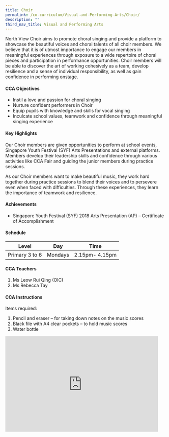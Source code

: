 ```yaml
---
title: Choir
permalink: /co-curriculum/Visual-and-Performing-Arts/Choir/
description: ""
third_nav_title: Visual and Performing Arts
---
```

North View Choir aims to promote choral singing and provide a platform to showcase the beautiful voices and choral talents of all choir members. We believe that it is of utmost importance to engage our members in meaningful experiences through exposure to a wide repertoire of choral pieces and participation in performance opportunities. Choir members will be able to discover the art of working cohesively as a team, develop resilience and a sense of individual responsibility, as well as gain confidence in performing onstage.

#### **CCA Objectives**


*   Instil a love and passion for choral singing
*   Nurture confident performers in Choir
*   Equip pupils with knowledge and skills for vocal singing
*   Inculcate school values, teamwork and confidence through meaningful singing experience

#### **Key Highlights**


Our Choir members are given opportunities to perform at school events, Singapore Youth Festival (SYF) Arts Presentations and external platforms. Members develop their leadership skills and confidence through various activities like CCA Fair and guiding the junior members during practice sessions.

  

As our Choir members want to make beautiful music, they work hard together during practice sessions to blend their voices and to persevere even when faced with difficulties. Through these experiences, they learn the importance of teamwork and resilience.

#### **Achievements**

*   Singapore Youth Festival (SYF) 2018 Arts Presentation (AP) – Certificate of Accomplishment

#### **Schedule**

| Level 	| Day 	| Time 	|
|---	|---	|---	|
| Primary 3 to 6 	| Mondays 	| 2.15pm- 4.15pm

#### **CCA Teachers**

1.  Ms Leow Rui Qing (OIC)
2.  Ms Rebecca Tay

#### **CCA Instructions**


Items required:

1.  Pencil and eraser – for taking down notes on the music scores
2.  Black file with A4 clear pockets – to hold music scores
3.  Water bottle

<iframe allowfullscreen="true" height="299" width="480" frameborder="0" src="https://docs.google.com/presentation/d/e/2PACX-1vTLW5DXXATyTWVi3IcTfWPSJ1oDI0rPgFfSEOXlKhl6o_BEARj5JLY3LnAkUY2BpqT3e1jxucsvmreA/embed?start=true&amp;loop=true&amp;delayms=3000"></iframe>
